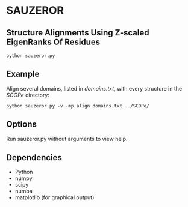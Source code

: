 # SAUZEROR

## Structure Alignments Using Z-scaled EigenRanks Of Residues

```
python sauzeror.py
```

## Example

Align several domains, listed in *domains.txt*, with every structure in the *SCOPe* directory:

```
python sauzeror.py -v -mp align domains.txt ../SCOPe/
```

## Options

Run sauzeror.py without arguments to view help.

## Dependencies

+ Python
+ numpy
+ scipy
+ numba
+ matplotlib (for graphical output)
